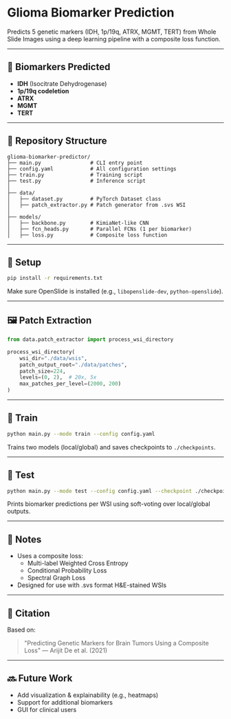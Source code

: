 # Glioma Biomarker Prediction

Predicts 5 genetic markers (IDH, 1p/19q, ATRX, MGMT, TERT) from Whole Slide Images using a deep learning pipeline with a composite loss function.

---

## 🧠 Biomarkers Predicted
- **IDH** (Isocitrate Dehydrogenase)
- **1p/19q codeletion**
- **ATRX**
- **MGMT**
- **TERT**

---

## 📁 Repository Structure
```
glioma-biomarker-predictor/
├── main.py                # CLI entry point
├── config.yaml            # All configuration settings
├── train.py               # Training script
├── test.py                # Inference script
│
├── data/
│   ├── dataset.py         # PyTorch Dataset class
│   ├── patch_extractor.py # Patch generator from .svs WSI
│
├── models/
│   ├── backbone.py        # KimiaNet-like CNN
│   ├── fcn_heads.py       # Parallel FCNs (1 per biomarker)
│   ├── loss.py            # Composite loss function
```

---

## 🔧 Setup
```bash
pip install -r requirements.txt
```
Make sure OpenSlide is installed (e.g., `libopenslide-dev`, `python-openslide`).

---

## 🖼️ Patch Extraction
```python
from data.patch_extractor import process_wsi_directory

process_wsi_directory(
    wsi_dir="./data/wsis",
    patch_output_root="./data/patches",
    patch_size=224,
    levels=(0, 2),  # 20x, 5x
    max_patches_per_level=(2000, 200)
)
```

---

## 🚆 Train
```bash
python main.py --mode train --config config.yaml
```
Trains two models (local/global) and saves checkpoints to `./checkpoints`.

---

## 🧪 Test
```bash
python main.py --mode test --config config.yaml --checkpoint ./checkpoints
```
Prints biomarker predictions per WSI using soft-voting over local/global outputs.

---

## 📌 Notes
- Uses a composite loss:
  - Multi-label Weighted Cross Entropy
  - Conditional Probability Loss
  - Spectral Graph Loss
- Designed for use with .svs format H&E-stained WSIs

---

## 📄 Citation
Based on:
> "Predicting Genetic Markers for Brain Tumors Using a Composite Loss" — Arijit De et al. (2021)

---

## 🔜 Future Work
- Add visualization & explainability (e.g., heatmaps)
- Support for additional biomarkers
- GUI for clinical users
